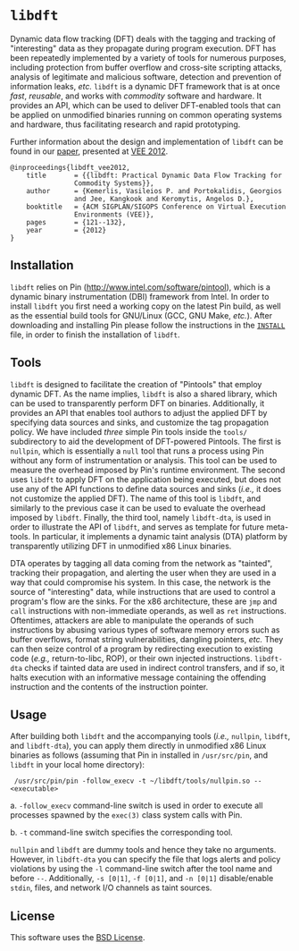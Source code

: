 # `libdft`

Dynamic data flow tracking (DFT) deals with the tagging and tracking of
"interesting" data as they propagate during program execution. DFT has been
repeatedly implemented by a variety of tools for numerous purposes, including
protection from buffer overflow and cross-site scripting attacks, analysis of
legitimate and malicious software, detection and prevention of information
leaks, _etc._ `libdft` is a dynamic DFT framework that is at once _fast_,
_reusable_, and works with _commodity_ software and hardware. It provides an
API, which can be used to deliver DFT-enabled tools that can be applied on
unmodified binaries running on common operating systems and hardware, thus
facilitating research and rapid prototyping.

Further information about the design and implementation of `libdft` can be
found in our [paper](./libdft_vee2012.pdf), presented at [VEE 2012](https://dl.acm.org/toc/sigplan/2012/47/7).

```
@inproceedings{libdft_vee2012,
	title		= {{libdft: Practical Dynamic Data Flow Tracking for
				Commodity Systems}},
	author		= {Kemerlis, Vasileios P. and Portokalidis, Georgios
				and Jee, Kangkook and Keromytis, Angelos D.},
	booktitle	= {ACM SIGPLAN/SIGOPS Conference on Virtual Execution
				Environments (VEE)},
	pages		= {121--132},
	year		= {2012}
}
```


## Installation

`libdft` relies on Pin (http://www.intel.com/software/pintool), which is a
dynamic binary instrumentation (DBI) framework from Intel. In order to install
`libdft` you first need a working copy on the latest Pin build, as well as the
essential build tools for GNU/Linux (GCC, GNU Make, _etc._). After downloading
and installing Pin please follow the instructions in the
[`INSTALL`](./INSTALL.md) file, in order to finish the installation of `libdft`.


## Tools

`libdft` is designed to facilitate the creation of "Pintools" that employ
dynamic DFT. As the name implies, `libdft` is also a shared library, which can
be used to transparently perform DFT on binaries. Additionally, it provides an
API that enables tool authors to adjust the applied DFT by specifying data
sources and sinks, and customize the tag propagation policy. We have included
_three_ simple Pin tools inside the `tools/` subdirectory to aid the
development of DFT-powered Pintools. The first is `nullpin`, which is
essentially a `null` tool that runs a process using Pin without any form of
instrumentation or analysis. This tool can be used to measure the overhead
imposed by Pin's runtime environment. The second uses `libdft` to apply DFT on
the application being executed, but does not use any of the API functions to
define data sources and sinks (_i.e.,_ it does not customize the applied DFT).
The name of this tool is `libdft`, and similarly to the previous case it can be
used to evaluate the overhead imposed by `libdft`. Finally, the third tool,
namely `libdft-dta`, is used in order to illustrate the API of `libdft`, and
serves as template for future meta-tools. In particular, it implements a
dynamic taint analysis (DTA) platform by transparently utilizing DFT in
unmodified x86 Linux binaries.

DTA operates by tagging all data coming from the network as "tainted", tracking
their propagation, and alerting the user when they are used in a way that could
compromise his system. In this case, the network is the source of "interesting"
data, while instructions that are used to control a program's flow are the
sinks. For the x86 architecture, these are `jmp` and `call` instructions with
non-immediate operands, as well as `ret` instructions. Oftentimes, attackers
are able to manipulate the operands of such instructions by abusing various
types of software memory errors such as buffer overflows, format string
vulnerabilities, dangling pointers, _etc._ They can then seize control of a
program by redirecting execution to existing code (_e.g.,_ return-to-libc,
ROP), or their own injected instructions. `libdft-dta` checks if tainted data
are used in indirect control transfers, and if so, it halts execution with an
informative message containing the offending instruction and the contents of
the instruction pointer.


## Usage

After building both `libdft` and the accompanying tools (_i.e.,_ `nullpin`,
`libdft`, and `libdft-dta`), you can apply them directly in unmodified x86
Linux binaries as follows (assuming that Pin in installed in `/usr/src/pin`,
and `libdft` in your local home directory):

```
 /usr/src/pin/pin -follow_execv -t ~/libdft/tools/nullpin.so -- <executable>
```

  a. `-follow_execv` command-line switch is used in order to execute all
     processes spawned by the `exec(3)` class system calls with Pin.

  b. `-t` command-line switch specifies the corresponding tool.

`nullpin` and `libdft` are dummy tools and hence they take no arguments.
However, in `libdft-dta` you can specify the file that logs alerts and policy
violations by using the `-l` command-line switch after the tool name and before
`--`.  Additionally, `-s [0|1]`, `-f [0|1]`, and `-n [0|1]` disable/enable
`stdin`, files, and network I/O channels as taint sources.


## License

This software uses the [BSD License](./LICENSE).
